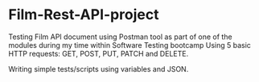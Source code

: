 # Film-Rest-API-project

Testing Film API document using Postman tool as part of one of the modules during my time within Software Testing bootcamp
Using 5 basic HTTP requests: GET, POST, PUT, PATCH and DELETE.

Writing simple tests/scripts using variables and JSON.
